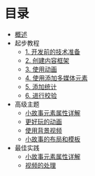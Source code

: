 # 目录

* [概述](README.md)
* 起步教程
    * [1\. 开发前的技术准备](guide/add-story-before.md)
    * [2\. 创建内容框架](guide/add-story-content.md)
    * [3\. 使用动画](guide/add-story-animation.md)
    * [4\. 使用添加多媒体元素](guide/add-story-mediaelement.md)
    * [5\. 添加统计](guide/add-story-pix.md)
    * [6\. 进行校验](guide/add-story-validate.md)
* 高级主题
    * [小故事元素属性详解](advanced/html-partial-update.md)
    * [更好玩的动画](advanced/animation.md)
    * [使用背景视频](advanced/mip-story-video.md)
    * [小故事的布局和模板](advanced/template.md)
* 最佳实践
    * [小故事元素属性详解](practive/source.md)
    * [视频的处理](practive/video.md)